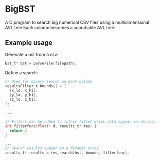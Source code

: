 # BigBST
A C program to search big numerical CSV files using a multidimensional AVL tree
Each column becomes a searchable AVL tree.

## Example usage

Generate a bst from a csv:
```C
bst_t* bst = parseFile(filepath);
```

Define a search:
```C
// Used for binary search on each column
resultsFilter_t bounds[] = {
  {x_lo, x_hi},
  {y_lo, y_hi},
  {z_lo, z_hi},
};

...

// Filters can be added to futher filter which data appear in results
int filterfunc(float* d, results_t* res) {
  return 1
}

...
// Search results appear in a dynamic array
results_t* results = res_search(bst, bounds, filterfunc);
```
